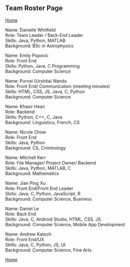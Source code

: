 ## Team Roster Page   

[Home](README.md)   

Name: Danielle Whitfield   
Role: Team Leader / Back-End Leader   
Skills: Java, Python, MATLAB   
Background: BSc in Astrophysics   

Name: Emily Popovic   
Role: Front End   
Skills: Python, Java, C Programming   
Background: Computer Science   

Name: Purvai (Urshita) Nanda   
Role: Front End/ Communication (meeting minutes)   
Skills: HTML, CSS, JS, Java, C, Python   
Background: Computer Science   

Name: Khasir Hean   
Role: Backend   
Skills: Python, C++, C, Java   
Background: Linguistics, French, CS   

Name: Nicole Chow   
Role: Front End   
Skills: Java, Python   
Background: CS, Criminology   

Name: Mitchell Kerr   
Role: File Manager/ Project Owner/ Backend   
Skills: Java, Python, MATLAB, C   
Background: Mathematics   

Name: Jian Ping Xu                    
Role: Front End/Front End Leader             
Skills: Java, C, Python, JavaScript, R     
Background: Computer Science, Business       

Name: Daniel Le       
Role: Back End       
Skills: Java, C, Android Studio, HTML, CSS, JS           
Background: Computer Science, Mobile App Development       

Name: Andrew Katoch       
Role: Front End/UX                
Skills: Java, C, Python, JS, UI      
Background: Computer Science, Fine Arts    

[Home](README.md)   

